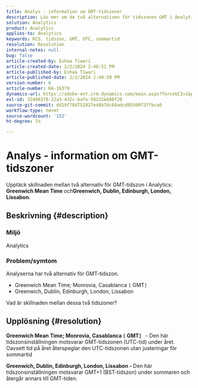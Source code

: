 ```yaml
---
title: Analys - information om GMT-tidszoner
description: Läs mer om de två alternativen för tidszonen GMT i Analytics.
solution: Analytics
product: Analytics
applies-to: Analytics
keywords: KCS, tidszon, GMT, UTC, sommartid
resolution: Resolution
internal-notes: null
bug: false
article-created-by: Eshaa Tiwari
article-created-date: 2/2/2024 2:46:51 PM
article-published-by: Eshaa Tiwari
article-published-date: 2/2/2024 2:49:39 PM
version-number: 6
article-number: KA-16379
dynamics-url: https://adobe-ent.crm.dynamics.com/main.aspx?forceUCI=1&pagetype=entityrecord&etn=knowledgearticle&id=c9a835e5-d9c1-ee11-9079-6045bd006268
exl-id: 32496376-22a3-432c-bafe-50232eb88f20
source-git-commit: dd19f78d752827e48b7dc68adcd95500f2ffbca0
workflow-type: tm+mt
source-wordcount: '152'
ht-degree: 1%

---
```


# Analys - information om GMT-tidszoner


Upptäck skillnaden mellan två alternativ för GMT-tidszon i Analytics:<b> Greenwich Mean Time </b>och<b>Greenwich, Dublin, Edinburgh, London, Lissabon</b>.

## Beskrivning {#description}


### <b>Miljö</b>

Analytics 



### <b>Problem/symtom</b>

Analyserna har två alternativ för GMT-tidszon.

- Greenwich Mean Time; Monrovia, Casablanca `[` GMT`]`
- Greenwich, Dublin, Edinburgh, London, Lissabon


Vad är skillnaden mellan dessa två tidszoner?


## Upplösning {#resolution}


<b>Greenwich Mean Time; Monrovia, Casablanca `[` GMT`]`  </b> - Den här tidszonsinställningen motsvarar GMT-tidszonen (UTC-tid) under året. Oavsett tid på året återspeglar den UTC-tidszonen utan justeringar för sommartid

<b>Greenwich, Dublin, Edinburgh, London, Lissabon - </b>Den här tidszonsinställningen motsvarar GMT+1 (BST-tidszon) under sommaren och återgår annars till GMT-tiden.
